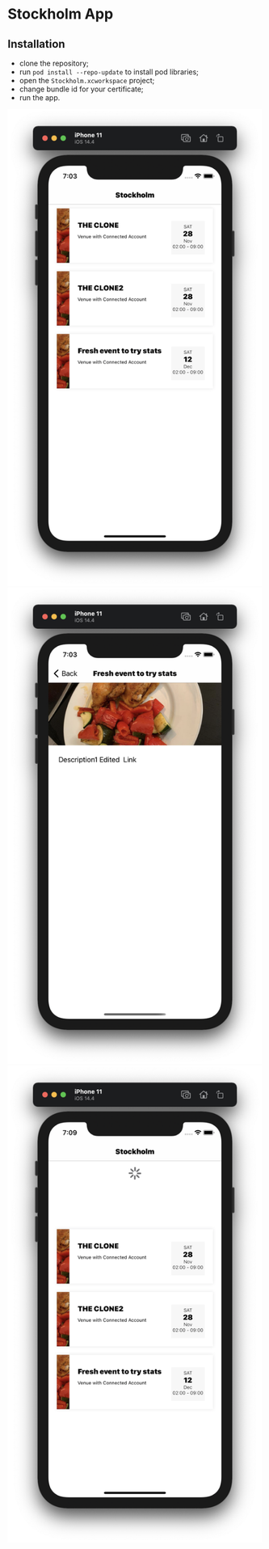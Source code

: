 # Stockholm App

## Installation
- clone the repository;
- run `pod install --repo-update` to install pod libraries;
- open the `Stockholm.xcworkspace` project;
- change bundle id for your certificate;
- run the app.

![Events screen](https://github.com/daniil108/stockholm/blob/main/scr1.png)
![Event screen](https://github.com/daniil108/stockholm/blob/main/scr2.png)
![Pull to refresh](https://github.com/daniil108/stockholm/blob/main/scr3.png)
